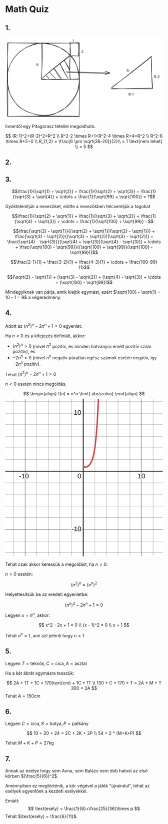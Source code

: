 # Math Quiz

## 1.
![](./assets/exercise_1_repr.svg)

Innentől egy Pitagorasz tétellel megoldható.

$$
(R-1)^2+(R-2)^2=R^2 \\
R^2-2 \times R+1+R^2-4 \times R+4=R^2 \\
R^2-6 \times R+5=0 \\
R_{1,2} = \frac{6 \pm \sqrt{36-20}}{2}\\
= 1 \text{nem lehet} \\
= 5
$$

## 2.

## 3.

$$\frac{1}{\sqrt{1} + \sqrt{2}} + \frac{1}{\sqrt{2} + \sqrt{3}} + \frac{1}{\sqrt{3} + \sqrt{4}} + \cdots + \frac{1}{\sqrt{99} + \sqrt{100}} = ?$$

Gyöktelenítjük a nevezőket, előtte a nevezőkben felcseréljük a tagokat

$$\frac{1}{\sqrt{2} + \sqrt{1}} + \frac{1}{\sqrt{3} + \sqrt{2}} + \frac{1}{\sqrt{4} + \sqrt{3}} + \cdots + \frac{1}{\sqrt{100} + \sqrt{99}} =$$

$$\frac{\sqrt{2} - \sqrt{1}}{(\sqrt{2} + \sqrt{1})(\sqrt{2} - \sqrt{1})} + \frac{\sqrt{3} - \sqrt{2}}{(\sqrt{3} + \sqrt{2})(\sqrt{3} - \sqrt{2})} + \frac{\sqrt{4} - \sqrt{3}}{(\sqrt{4} + \sqrt{3})(\sqrt{4} - \sqrt{3})} + \cdots + \frac{\sqrt{100} - \sqrt{99}}{(\sqrt{100} + \sqrt{99})(\sqrt{100} - \sqrt{99})}$$

$$\frac{2-1}{1} + \frac{3-2}{1} + \frac{4-3}{1} + \cdots + \frac{100-99}{1}$$

$$(\sqrt{2} - \sqrt{1}) + (\sqrt{3} - \sqrt{2}) + (\sqrt{4} - \sqrt{3}) + \cdots + (\sqrt{100} - \sqrt{99})$$

Mindegyiknek van párja, amik kiejtik egymást, ezért $\sqrt{100} - \sqrt{1} = 10 - 1 = 9$ a végeredmény.


## 4.
Adott az $(n^2)^n - 2n^n + 1 = 0$ egyenlet.

Ha $n < 0$ és a kifejezés definiált, akkor:

- $(n^2)^n > 0$ (mivel $n^2$ pozitív, és minden hatványra emelt pozitív szám pozitív), és
- $-2n^n > 0$ (mivel $n^n$ negatív páratlan egész számok esetén negatív, így $-2n^n$ pozitív).

Tehát $(n^2)^n - 2n^n + 1 > 0$

$n < 0$ esetén nincs megoldás.

$$
\begin{align}
f(n) = n^n \text{ ábrázolva}
\end{align}
$$
![](./assets/exercise_4_graph.svg)

Tehát csak akkor keressük a megoldást, ha $n > 0$.

$n > 0$ esetén:

$$
(n^2)^n = (n^n)^2
$$

Helyettesítsük be az eredeti egyenletbe:

$$
(n^n)^2 - 2n^n + 1 = 0
$$

Legyen $x = n^n$, akkor:

$$
x^2 - 2x + 1 = 0 \\
(x - 1)^2 = 0 \\
x = 1
$$

Tehát $n^n = 1$, ami azt jelenti hogy $n = 1$

## 5.
Legyen $T = \text{teknős}, C = \text{cica}, A = \text{asztal}$

Ha a két ábrát egymásra tesszük:

$$
2A + 1T + 1C = 170\text{cm} + 1C + 1T \\
130 + C + 170 + T = 2A + M + T
300 = 2A
$$
Tehát $A = 150\text{cm}$

## 6.
Legyen $C = \text{cica}, K = \text{kutya}, P = \text{patkány}$

$$
10 + 20 + 24 = 2C + 2K + 2P \\
54 = 2 * (M+K+P)
$$

Tehát $M + K + P = 27\text{kg}$

## 7.
Annak az esélye hogy sem Anna, sem Balázs nem dob hatost az első körben $(\frac{5}{6})^2$.

Amennyiben ez megtörténik, a kör végével a játék "újraindul", tehát az esélyek egyenlőek a kezdeti esélyekkel.

Emiatt:
$$
\text{esély} = \frac{1}{6}+\frac{25}{36}\times p
$$
Tehát $\text{esély} = \frac{6}{11}$.